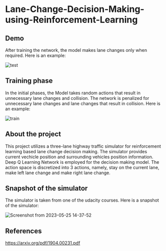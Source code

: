 # Lane-Change-Decision-Making-using-Reinforcement-Learning


## Demo
After training the network, the model makes lane changes only when required. Here is an example:

![test](https://github.com/gprajwalpoojari/Lane-Change-Decision-Making/assets/53962958/4e37c7cc-5b5e-4e33-bfaf-b46db4238534)

## Training phase
In the initial phases, the Model takes random actions that result in unnecessary lane changes and collision. The network is penalized for unnecessary lane changes and lane changes that result in collision. Here is an example:

![train](https://github.com/gprajwalpoojari/Lane-Change-Decision-Making/assets/53962958/99d91822-7803-490e-aaa6-d691944b8b34)

## About the project
This project utilizes a three-lane highway traffic simulator for reinforcement learning based lane change decision making. The simulator provides current vechicle position and surrounding vehicles position information. Deep Q Learning Network is employed for the decision making model. The action space is discretized into 3 actions, namely, stay on the current lane, make left lane change and make right lane change. 

## Snapshot of the simulator
The simulator is taken from one of the udacity courses. Here is a snapshot of the simulator:

![Screenshot from 2023-05-25 14-37-52](https://github.com/gprajwalpoojari/Lane-Change-Decision-Making/assets/53962958/7fd34230-7893-413e-8fcd-1da966875323)




## References
https://arxiv.org/pdf/1904.00231.pdf


